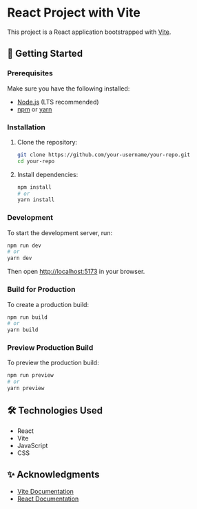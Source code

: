 # React Project with Vite

This project is a React application bootstrapped with [Vite](https://vitejs.dev/).

## 🚀 Getting Started

### Prerequisites
Make sure you have the following installed:
- [Node.js](https://nodejs.org/) (LTS recommended)
- [npm](https://www.npmjs.com/) or [yarn](https://yarnpkg.com/)

### Installation
1. Clone the repository:
   ```sh
   git clone https://github.com/your-username/your-repo.git
   cd your-repo
   ```

2. Install dependencies:
   ```sh
   npm install
   # or
   yarn install
   ```

### Development
To start the development server, run:
```sh
npm run dev
# or
yarn dev
```

Then open [http://localhost:5173](http://localhost:5173) in your browser.

### Build for Production
To create a production build:
```sh
npm run build
# or
yarn build
```

### Preview Production Build
To preview the production build:
```sh
npm run preview
# or
yarn preview
```


## 🛠️ Technologies Used
- React
- Vite
- JavaScript
- CSS



## ✨ Acknowledgments
- [Vite Documentation](https://vitejs.dev/)
- [React Documentation](https://react.dev/)

